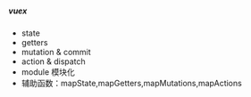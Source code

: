 ##### vuex

- state
- getters
- mutation & commit
- action & dispatch
- module 模块化
- 辅助函数：mapState,mapGetters,mapMutations,mapActions

